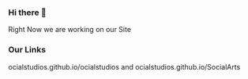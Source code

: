 ### Hi there 👋

Right Now we are working on our Site
### Our Links
ocialstudios.github.io/ocialstudios and ocialstudios.github.io/SocialArts
